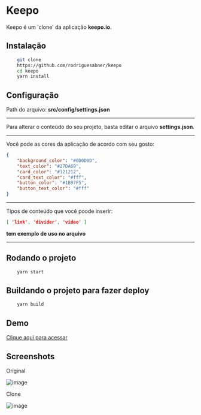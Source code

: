 # Keepo

Keepo é um 'clone' da aplicação **keepo.io**.

## Instalação

```bash
    git clone
    https://github.com/rodriguesabner/keepo
    cd keepo
    yarn install
```

## Configuração

Path do arquivo: **src/config/settings.json**

---

Para alterar o conteúdo do seu projeto, basta editar o arquivo **settings.json**.

---

Você pode as cores da aplicação de acordo com seu gosto:

```json
{
    "background_color": "#0D0D0D",
    "text_color": "#27DA69",
    "card_color": "#121212",
    "card_text_color": "#fff",
    "button_color": "#1B97F5",
    "button_text_color": "#fff"
}
```

---

Tipos de conteúdo que você poode inserir:

```json   
[ 'link', 'divider', 'video' ]
```
**tem exemplo de uso no arquivo**

---

## Rodando o projeto

```bash
    yarn start
```

## Buildando o projeto para fazer deploy

```bash
    yarn build
```

## Demo

[Clique aqui para acessar](https://profile-rodriguesabner.vercel.app/)

## Screenshots

Original

![image](https://user-images.githubusercontent.com/40338524/214736169-d12894dd-e58a-493f-bd23-4f352dcb0afb.png)

Clone

![image](https://user-images.githubusercontent.com/40338524/214736111-f41d76ab-f11c-4e94-b210-c8914f61bc0e.png)
